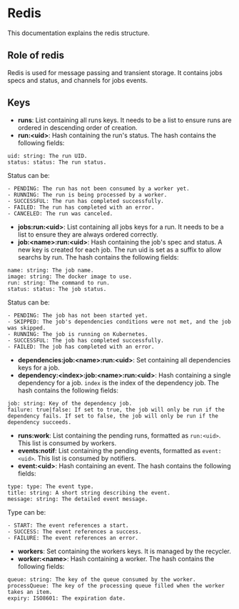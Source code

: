 # Redis
This documentation explains the redis structure.

## Role of redis
Redis is used for message passing and transient storage. It contains jobs specs and status, and channels for jobs events.

## Keys
- **runs**: List containing all runs keys. It needs to be a list to ensure runs are ordered in descending order of creation.
- **run:\<uid\>**: Hash containing the run's status. The hash contains the following fields:
```
uid: string: The run UID.
status: status: The run status.
```
Status can be:
```
- PENDING: The run has not been consumed by a worker yet.
- RUNNING: The run is being processed by a worker.
- SUCCESSFUL: The run has completed successfully.
- FAILED: The run has completed with an error.
- CANCELED: The run was canceled.
```
- **jobs:run:\<uid\>**: List containing all jobs keys for a run. It needs to be a list to ensure they are always ordered correctly.
- **job:\<name\>:run:\<uid\>**: Hash containing the job's spec and status. A new key is created for each job. The run uid is set as a suffix to allow searchs by run. The hash contains the following fields:
```
name: string: The job name.
image: string: The docker image to use.
run: string: The command to run.
status: status: The job status.
```
Status can be:
```
- PENDING: The job has not been started yet.
- SKIPPED: The job's dependencies conditions were not met, and the job was skipped.
- RUNNING: The job is running on Kubernetes.
- SUCCESSFUL: The job has completed successfully.
- FAILED: The job has completed with an error.
```
- **dependencies:job:\<name\>:run:\<uid\>**: Set containing all dependencies keys for a job.
- **dependency:\<index\>:job:\<name\>:run:\<uid\>**: Hash containing a single dependency for a job. `index` is the index of the dependency job. The hash contains the following fields:
```
job: string: Key of the dependency job.
failure: true|false: If set to true, the job will only be run if the dependency fails. If set to false, the job will only be run if the dependency succeeds.
```
- **runs:work**: List containing the pending runs, formatted as `run:<uid>`. This list is consumed by workers.
- **events:notif**: List containing the pending events, formatted as `event:<uid>`. This list is consumed by notifiers.
- **event:\<uid\>**: Hash containing an event. The hash contains the following fields:
```
type: type: The event type.
title: string: A short string describing the event.
message: string: The detailed event message.
```
Type can be:
```
- START: The event references a start.
- SUCCESS: The event references a success.
- FAILURE: The event references an error.
```
- **workers**: Set containing the workers keys. It is managed by the recycler.
- **worker:\<name\>**: Hash containing a worker. The hash contains the following fields:
```
queue: string: The key of the queue consumed by the worker.
processQueue: The key of the processing queue filled when the worker takes an item.
expiry: ISO8601: The expiration date.
```
